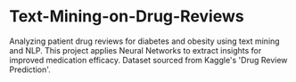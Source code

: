# Text-Mining-on-Drug-Reviews
Analyzing patient drug reviews for diabetes and obesity using text mining and NLP. This project applies Neural Networks to extract insights for improved medication efficacy. Dataset sourced from Kaggle's 'Drug Review Prediction'.
